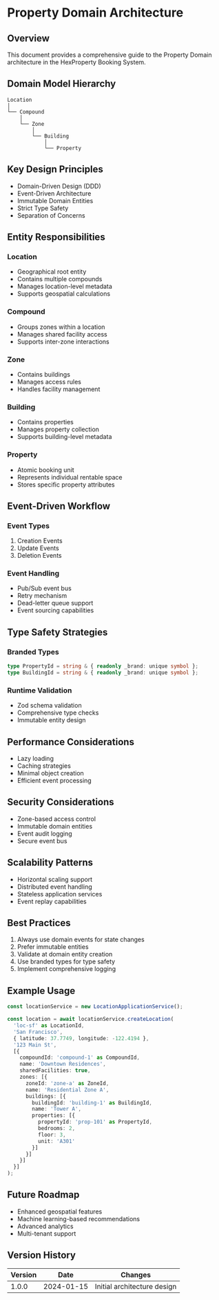 # Property Domain Architecture

## Overview
This document provides a comprehensive guide to the Property Domain architecture in the HexProperty Booking System.

## Domain Model Hierarchy
```
Location
│
└── Compound
    │
    └── Zone
        │
        └── Building
            │
            └── Property
```

## Key Design Principles
- Domain-Driven Design (DDD)
- Event-Driven Architecture
- Immutable Domain Entities
- Strict Type Safety
- Separation of Concerns

## Entity Responsibilities

### Location
- Geographical root entity
- Contains multiple compounds
- Manages location-level metadata
- Supports geospatial calculations

### Compound
- Groups zones within a location
- Manages shared facility access
- Supports inter-zone interactions

### Zone
- Contains buildings
- Manages access rules
- Handles facility management

### Building
- Contains properties
- Manages property collection
- Supports building-level metadata

### Property
- Atomic booking unit
- Represents individual rentable space
- Stores specific property attributes

## Event-Driven Workflow

### Event Types
1. Creation Events
2. Update Events
3. Deletion Events

### Event Handling
- Pub/Sub event bus
- Retry mechanism
- Dead-letter queue support
- Event sourcing capabilities

## Type Safety Strategies

### Branded Types
```typescript
type PropertyId = string & { readonly _brand: unique symbol };
type BuildingId = string & { readonly _brand: unique symbol };
```

### Runtime Validation
- Zod schema validation
- Comprehensive type checks
- Immutable entity design

## Performance Considerations
- Lazy loading
- Caching strategies
- Minimal object creation
- Efficient event processing

## Security Considerations
- Zone-based access control
- Immutable domain entities
- Event audit logging
- Secure event bus

## Scalability Patterns
- Horizontal scaling support
- Distributed event handling
- Stateless application services
- Event replay capabilities

## Best Practices
1. Always use domain events for state changes
2. Prefer immutable entities
3. Validate at domain entity creation
4. Use branded types for type safety
5. Implement comprehensive logging

## Example Usage

```typescript
const locationService = new LocationApplicationService();

const location = await locationService.createLocation(
  'loc-sf' as LocationId,
  'San Francisco',
  { latitude: 37.7749, longitude: -122.4194 },
  '123 Main St',
  [{
    compoundId: 'compound-1' as CompoundId,
    name: 'Downtown Residences',
    sharedFacilities: true,
    zones: [{
      zoneId: 'zone-a' as ZoneId,
      name: 'Residential Zone A',
      buildings: [{
        buildingId: 'building-1' as BuildingId,
        name: 'Tower A',
        properties: [{
          propertyId: 'prop-101' as PropertyId,
          bedrooms: 2,
          floor: 3,
          unit: 'A301'
        }]
      }]
    }]
  }]
);
```

## Future Roadmap
- Enhanced geospatial features
- Machine learning-based recommendations
- Advanced analytics
- Multi-tenant support

## Version History
| Version | Date       | Changes |
|---------|------------|---------|
| 1.0.0   | 2024-01-15| Initial architecture design |
